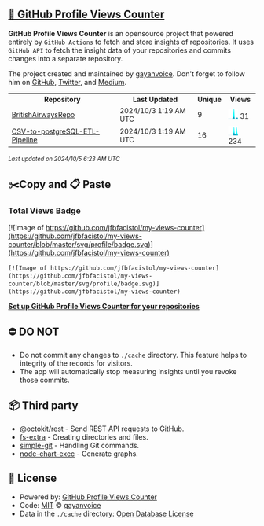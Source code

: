 ## [🚀 GitHub Profile Views Counter](https://github.com/gayanvoice/github-profile-views-counter)
**GitHub Profile Views Counter** is an opensource project that powered entirely by  `GitHub Actions` to fetch and store insights of repositories.
It uses `GitHub API` to fetch the insight data of your repositories and commits changes into a separate repository.

The project created and maintained by [gayanvoice](https://github.com/gayanvoice). Don't forget to follow him on [GitHub](https://github.com/gayanvoice), [Twitter](https://twitter.com/gayanvoice), and [Medium](https://gayanvoice.medium.com/).

<table>
	<tr>
		<th>
			Repository
		</th>
		<th>
			Last Updated
		</th>
		<th>
			Unique
		</th>
		<th>
			Views
		</th>
	</tr>
	<tr>
		<td>
			<a href="https://github.com/jfbfacistol/my-views-counter/tree/master/readme/777208957/year.md">
				BritishAirwaysRepo
			</a>
		</td>
		<td>
			2024/10/3 1:19 AM UTC
		</td>
		<td>
			9
		</td>
		<td>
			<img alt="Response time graph" src="https://github.com/jfbfacistol/my-views-counter/raw/master/graph/777208957/small/year.png" height="20"> 31
		</td>
	</tr>
	<tr>
		<td>
			<a href="https://github.com/jfbfacistol/my-views-counter/tree/master/readme/794605585/year.md">
				CSV-to-postgreSQL-ETL-Pipeline
			</a>
		</td>
		<td>
			2024/10/3 1:19 AM UTC
		</td>
		<td>
			16
		</td>
		<td>
			<img alt="Response time graph" src="https://github.com/jfbfacistol/my-views-counter/raw/master/graph/794605585/small/year.png" height="20"> 234
		</td>
	</tr>
</table>

<small><i>Last updated on 2024/10/5 6:23 AM UTC</i></small>

## ✂️Copy and 📋 Paste
### Total Views Badge
[![Image of https://github.com/jfbfacistol/my-views-counter](https://github.com/jfbfacistol/my-views-counter/blob/master/svg/profile/badge.svg)](https://github.com/jfbfacistol/my-views-counter)

```readme
[![Image of https://github.com/jfbfacistol/my-views-counter](https://github.com/jfbfacistol/my-views-counter/blob/master/svg/profile/badge.svg)](https://github.com/jfbfacistol/my-views-counter)
```
[**Set up GitHub Profile Views Counter for your repositories**](https://github.com/gayanvoice/github-profile-views-counter)
## ⛔ DO NOT
- Do not commit any changes to `./cache` directory. This feature helps to integrity of the records for visitors.
- The app will automatically stop measuring insights until you revoke those commits.
## 📦 Third party

- [@octokit/rest](https://www.npmjs.com/package/@octokit/rest) - Send REST API requests to GitHub.
- [fs-extra](https://www.npmjs.com/package/fs-extra) - Creating directories and files.
- [simple-git](https://www.npmjs.com/package/simple-git) - Handling Git commands.
- [node-chart-exec](https://www.npmjs.com/package/node-chart-exec) - Generate graphs.
## 📄 License
- Powered by: [GitHub Profile Views Counter](https://github.com/gayanvoice/github-profile-views-counter)
- Code: [MIT](./LICENSE) © [gayanvoice](https://github.com/gayanvoice)
- Data in the `./cache` directory: [Open Database License](https://opendatacommons.org/licenses/odbl/1-0/)